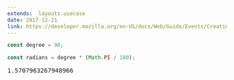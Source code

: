 ```yaml
---
extends: _layouts.usecase
date: 2017-12-21
link: https://developer.mozilla.org/en-US/docs/Web/Guide/Events/Creating_and_triggering_events
---
```



```javascript
const degree = 90;

const radians = degree * (Math.PI / 180);
```

<pre class="output">1.5707963267948966</pre>
